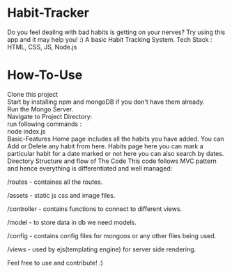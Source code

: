# Habit-Tracker
Do you feel dealing with bad habits is getting on your nerves? Try using this app and it may help you! :) A basic Habit Tracking System. Tech Stack : HTML, CSS, JS, Node.js
# How-To-Use
Clone this project\
Start by installing npm and mongoDB if you don't have them already.\
Run the Mongo Server.\
Navigate to Project Directory:\
run following commands :\
node index.js\
Basic-Features
Home page includes all the habits you have added. You can Add or Delete any habit from here.
Habits page here you can mark a particular habit for a date marked or not here you can also search by dates.
Directory Structure and flow of The Code
This code follows MVC pattern and hence everything is differentiated and well managed:

/routes - containes all the routes.

/assets - static js css and image files.

/controller - contains functions to connect to different views.

/model - to store data in db we need models.

/config - contains config files for mongoos or any other files being used.

/views - used by ejs(templating engine) for server side rendering.

Feel free to use and contribute! :)
